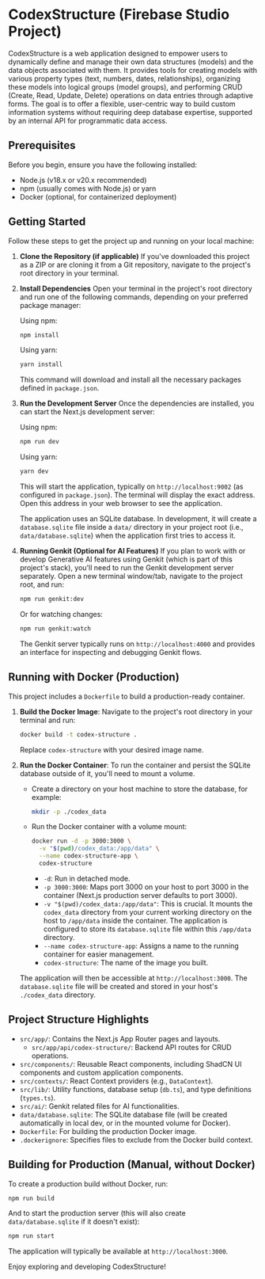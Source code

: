 
# CodexStructure (Firebase Studio Project)

CodexStructure is a web application designed to empower users to dynamically define and manage their own data structures (models) and the data objects associated with them. It provides tools for creating models with various property types (text, numbers, dates, relationships), organizing these models into logical groups (model groups), and performing CRUD (Create, Read, Update, Delete) operations on data entries through adaptive forms. The goal is to offer a flexible, user-centric way to build custom information systems without requiring deep database expertise, supported by an internal API for programmatic data access.

## Prerequisites

Before you begin, ensure you have the following installed:
- Node.js (v18.x or v20.x recommended)
- npm (usually comes with Node.js) or yarn
- Docker (optional, for containerized deployment)

## Getting Started

Follow these steps to get the project up and running on your local machine:

1.  **Clone the Repository (if applicable)**
    If you've downloaded this project as a ZIP or are cloning it from a Git repository, navigate to the project's root directory in your terminal.

2.  **Install Dependencies**
    Open your terminal in the project's root directory and run one of the following commands, depending on your preferred package manager:

    Using npm:
    ```bash
    npm install
    ```

    Using yarn:
    ```bash
    yarn install
    ```
    This command will download and install all the necessary packages defined in `package.json`.

3.  **Run the Development Server**
    Once the dependencies are installed, you can start the Next.js development server:

    Using npm:
    ```bash
    npm run dev
    ```

    Using yarn:
    ```bash
    yarn dev
    ```
    This will start the application, typically on `http://localhost:9002` (as configured in `package.json`). The terminal will display the exact address. Open this address in your web browser to see the application.

    The application uses an SQLite database. In development, it will create a `database.sqlite` file inside a `data/` directory in your project root (i.e., `data/database.sqlite`) when the application first tries to access it.

4.  **Running Genkit (Optional for AI Features)**
    If you plan to work with or develop Generative AI features using Genkit (which is part of this project's stack), you'll need to run the Genkit development server separately.
    Open a new terminal window/tab, navigate to the project root, and run:

    ```bash
    npm run genkit:dev
    ```
    Or for watching changes:
    ```bash
    npm run genkit:watch
    ```
    The Genkit server typically runs on `http://localhost:4000` and provides an interface for inspecting and debugging Genkit flows.

## Running with Docker (Production)

This project includes a `Dockerfile` to build a production-ready container.

1.  **Build the Docker Image**:
    Navigate to the project's root directory in your terminal and run:
    ```bash
    docker build -t codex-structure .
    ```
    Replace `codex-structure` with your desired image name.

2.  **Run the Docker Container**:
    To run the container and persist the SQLite database outside of it, you'll need to mount a volume.

    *   Create a directory on your host machine to store the database, for example:
        ```bash
        mkdir -p ./codex_data
        ```
    *   Run the Docker container with a volume mount:
        ```bash
        docker run -d -p 3000:3000 \
          -v "$(pwd)/codex_data:/app/data" \
          --name codex-structure-app \
          codex-structure
        ```
        -   `-d`: Run in detached mode.
        -   `-p 3000:3000`: Maps port 3000 on your host to port 3000 in the container (Next.js production server defaults to port 3000).
        -   `-v "$(pwd)/codex_data:/app/data"`: This is crucial. It mounts the `codex_data` directory from your current working directory on the host to `/app/data` inside the container. The application is configured to store its `database.sqlite` file within this `/app/data` directory.
        -   `--name codex-structure-app`: Assigns a name to the running container for easier management.
        -   `codex-structure`: The name of the image you built.

    The application will then be accessible at `http://localhost:3000`. The `database.sqlite` file will be created and stored in your host's `./codex_data` directory.

## Project Structure Highlights

-   `src/app/`: Contains the Next.js App Router pages and layouts.
    -   `src/app/api/codex-structure/`: Backend API routes for CRUD operations.
-   `src/components/`: Reusable React components, including ShadCN UI components and custom application components.
-   `src/contexts/`: React Context providers (e.g., `DataContext`).
-   `src/lib/`: Utility functions, database setup (`db.ts`), and type definitions (`types.ts`).
-   `src/ai/`: Genkit related files for AI functionalities.
-   `data/database.sqlite`: The SQLite database file (will be created automatically in local dev, or in the mounted volume for Docker).
-   `Dockerfile`: For building the production Docker image.
-   `.dockerignore`: Specifies files to exclude from the Docker build context.

## Building for Production (Manual, without Docker)

To create a production build without Docker, run:
```bash
npm run build
```
And to start the production server (this will also create `data/database.sqlite` if it doesn't exist):
```bash
npm run start
```
The application will typically be available at `http://localhost:3000`.

Enjoy exploring and developing CodexStructure!
